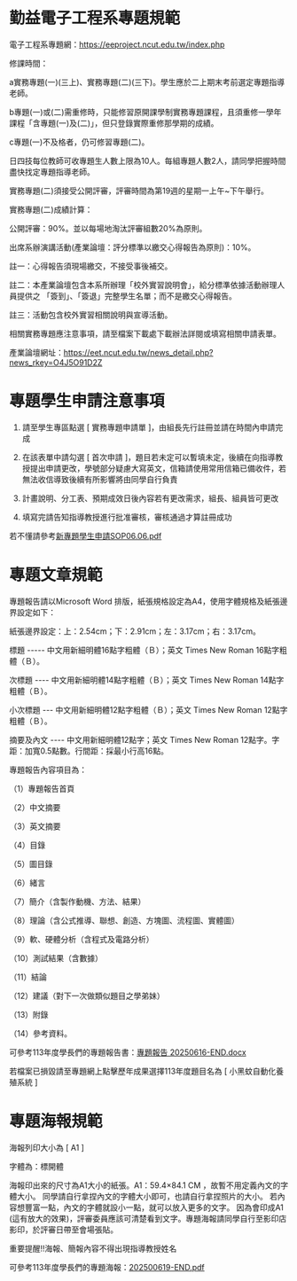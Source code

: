 # 勤益電子工程系專題規範

電子工程系專題網：https://eeproject.ncut.edu.tw/index.php

修課時間：

a實務專題(一)(三上)、實務專題(二)(三下)。學生應於二上期末考前選定專題指導老師。

b專題(一)或(二)需重修時，只能修習原開課學制實務專題課程，且須重修一學年課程「含專題(一)及(二)」，但只登錄實際重修那學期的成績。

c專題(一)不及格者，仍可修習專題(二)。

日四技每位教師可收專題生人數上限為10人。每組專題人數2人，請同學把握時間盡快找定專題指導老師。

實務專題(二)須接受公開評審，評審時間為第19週的星期一上午~下午舉行。

實務專題(二)成績計算：

公開評審：90%。並以每場地淘汰評審組數20%為原則。

出席系辦演講活動(產業論壇：評分標準以繳交心得報告為原則)：10%。

註一：心得報告須現場繳交，不接受事後補交。

註二：本產業論壇包含本系所辦理「校外實習說明會」，給分標準依據活動辦理人員提供之 「簽到」、「簽退」完整學生名單；而不是繳交心得報告。

註三：活動包含校外實習相關說明與宣導活動。

相關實務專題應注意事項，請至檔案下載處下載辦法詳閱或填寫相關申請表單。

產業論壇網址：https://eet.ncut.edu.tw/news_detail.php?news_rkey=O4J5O91D2Z

#
# 專題學生申請注意事項

1. 請至學生專區點選 [ 實務專題申請單 ]，由組長先行註冊並請在時間內申請完成

2. 在該表單中請勾選 [ 首次申請 ]，題目若未定可以暫填未定，後續在向指導教授提出申請更改，學號部分疑慮大寫英文，信箱請使用常用信箱已備收件，若無法收信導致後續有所影響將由同學自行負責

3. 計畫說明、分工表、預期成效日後內容若有更改需求，組長、組員皆可更改

4. 填寫完請告知指導教授進行批准審核，審核通過才算註冊成功

若不懂請參考[新專題學生申請SOP06.06.pdf](https://github.com/user-attachments/files/21205445/SOP06.06.pdf)

#
# 專題文章規範

專題報告請以Microsoft Word 排版，紙張規格設定為A4，使用字體規格及紙張邊界設定如下：

紙張邊界設定：上：2.54cm；下：2.91cm；左：3.17cm；右：3.17cm。

標題 ----- 中文用新細明體16點字粗體（Ｂ）；英文 Times New Roman 16點字粗體（Ｂ）。

次標題 ---- 中文用新細明體14點字粗體（Ｂ）；英文 Times New Roman 14點字粗體（Ｂ）。

小次標題 --- 中文用新細明體12點字粗體（Ｂ）；英文 Times New Roman 12點字粗體（Ｂ）。

摘要及內文 ---- 中文用新細明體12點字；英文 Times New Roman 12點字。字距：加寬0.5點數。行間距：採最小行高16點。

專題報告內容項目為：

（1）專題報告首頁

（2）中文摘要

（3）英文摘要

（4）目錄

（5）圖目錄

（6）緒言

（7）簡介（含製作動機、方法、結果）

（8）理論（含公式推導、聯想、創造、方塊圖、流程圖、實體圖）

（9）軟、硬體分析（含程式及電路分析）

（10）測試結果（含數據）

（11）結論

（12）建議（對下一次做類似題目之學弟妹）

（13）附錄

（14）參考資料。

可參考113年度學長們的專題報告書：[專題報告 20250616-END.docx](https://github.com/user-attachments/files/21205667/20250616-END.docx)

若檔案已損毀請至專題網上點擊歷年成果選擇113年度題目名為 [ 小黑蚊自動化養殖系統 ]

#
# 專題海報規範
海報列印大小為 [ A1 ]

字體為：標開體

海報印出來的尺寸為A1大小的紙張。A1：59.4×84.1 CM ，故暫不用定義內文的字體大小。 同學請自行拿捏內文的字體大小即可，也請自行拿捏照片的大小。 若內容想豐富一點，內文的字體就設小一點，就可以放入更多的文字。 因為會印成A1 (這有放大的效果)，評審委員應該可清楚看到文字。專題海報請同學自行至影印店影印，於評審日帶至會場張貼。
 

重要提醒!!海報、簡報內容不得出現指導教授姓名

可參考113年度學長們的專題海報：[202500619-END.pdf](https://github.com/user-attachments/files/21798529/202500619-END.pdf)



